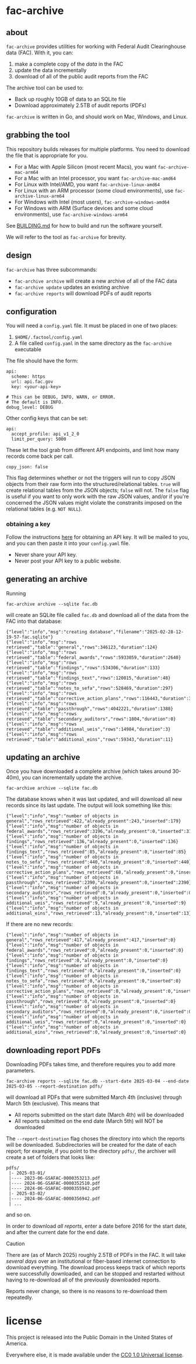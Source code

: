 # fac-archive


## about

`fac-archive` provides utilities for working with Federal Audit Clearinghouse data (FAC). With it, you can:

1. make a complete copy of the *data* in the FAC
2. update the data incrementally
3. download of all of the public audit reports from the FAC

The archive tool can be used to:

* Back up roughly 10GB of data to an SQLite file
* Download approximately 2.5TB of audit reports (PDFs)

`fac-archive` is written in Go, and should work on Mac, Windows, and Linux.

## grabbing the tool

This repository builds releases for multiple platforms. You need to download the file that is appropriate for you.

* For a Mac with Apple Silicon (most recent Macs), you want `fac-archive-mac-arm64`
* For a Mac with an Intel processor, you want `fac-archive-mac-amd64`
* For Linux with Intel/AMD, you want `fac-archive-linux-amd64`
* For Linux with an ARM processor (some cloud environments), use `fac-archive-linux-arm64`
* For Windows with Intel (most users), `fac-archive-windows-amd64`
* For Windows with ARM (Surface devices and some cloud environments), use `fac-archive-windows-arm64`

See [BUILDING.md](BUILDING.md) for how to build and run the software yourself. 

We will refer to the tool as `fac-archive` for brevity.

## design

`fac-archive` has three subcommands:

* `fac-archive archive` will create a new archive of all of the FAC data 
* `fac-archive update` updates an existing archive
* `fac-archive reports` will download PDFs of audit reports

## configuration

You will need a `config.yaml` file. It must be placed in one of two places:

1. `$HOME/.factool/config.yaml`
2. A file called `config.yaml` in the same directory as the `fac-archive` executable

The file should have the form:

```
api:
  scheme: https
  url: api.fac.gov
  key: <your-api-key>
  
# This can be DEBUG, INFO, WARN, or ERROR.
# The default is INFO.
debug_level: DEBUG
```

Other config keys that can be set:

```
api:
  accept_profile: api_v1_2_0
  limit_per_query: 5000
```

These let the tool grab from different API endpoints, and limit how many records come back per call.

```
copy_json: false
```

This flag determines whether or not the triggers will run to copy JSON objects from their raw form into the structured/relational tables. `true` will create relational tables from the JSON objects; `false` will not. The `false` flag is useful if you want to only work with the raw JSON values, and/or if you're concerned the JSON values might violate the constranits imposed on the relational tables (e.g. `NOT NULL`).

### obtaining a key

Follow the instructions [here](https://www.fac.gov/api/) for obtaining an API key. It will be mailed to you, and you can then paste it into your `config.yaml` file. 

* Never share your API key.
* Never post your API key to a public website.

## generating an archive

Running

```
fac-archive archive --sqlite fac.db
```

will create an SQLite file called `fac.db` and download all of the data from the FAC into that database:

```
{"level":"info","msg":"creating database","filename":"2025-02-28-12-19-57-fac.sqlite"}
{"level":"info","msg":"rows retrieved","table":"general","rows":346123,"duration":124}
{"level":"info","msg":"rows retrieved","table":"federal_awards","rows":5933059,"duration":2640}
{"level":"info","msg":"rows retrieved","table":"findings","rows":534306,"duration":133}
{"level":"info","msg":"rows retrieved","table":"findings_text","rows":120015,"duration":48}
{"level":"info","msg":"rows retrieved","table":"notes_to_sefa","rows":528469,"duration":297}
{"level":"info","msg":"rows retrieved","table":"corrective_action_plans","rows":116443,"duration":35}
{"level":"info","msg":"rows retrieved","table":"passthrough","rows":4042221,"duration":1388}
{"level":"info","msg":"rows retrieved","table":"secondary_auditors","rows":1804,"duration":0}
{"level":"info","msg":"rows retrieved","table":"additional_ueis","rows":14984,"duration":3}
{"level":"info","msg":"rows retrieved","table":"additional_eins","rows":59343,"duration":11}
```

## updating an archive

Once you have downloaded a complete archive (which takes around 30-40m), you can incrementally update the archive. 

```
fac-archive archive --sqlite fac.db
```

The database knows when it was last updated, and will download all new records since its last update. The output will look something like this:

```
{"level":"info","msg":"number of objects in general","rows_retrieved":422,"already_present":243,"inserted":179}
{"level":"info","msg":"number of objects in federal_awards","rows_retrieved":3196,"already_present":0,"inserted":3196}
{"level":"info","msg":"number of objects in findings","rows_retrieved":136,"already_present":0,"inserted":136}
{"level":"info","msg":"number of objects in findings_text","rows_retrieved":85,"already_present":0,"inserted":85}
{"level":"info","msg":"number of objects in notes_to_sefa","rows_retrieved":440,"already_present":0,"inserted":440}
{"level":"info","msg":"number of objects in corrective_action_plans","rows_retrieved":68,"already_present":0,"inserted":68}
{"level":"info","msg":"number of objects in passthrough","rows_retrieved":2390,"already_present":0,"inserted":2390}
{"level":"info","msg":"number of objects in secondary_auditors","rows_retrieved":0,"already_present":0,"inserted":0}
{"level":"info","msg":"number of objects in additional_ueis","rows_retrieved":9,"already_present":0,"inserted":9}
{"level":"info","msg":"number of objects in additional_eins","rows_retrieved":13,"already_present":0,"inserted":13}
```

If there are no new records:

```
{"level":"info","msg":"number of objects in general","rows_retrieved":417,"already_present":417,"inserted":0}
{"level":"info","msg":"number of objects in federal_awards","rows_retrieved":0,"already_present":0,"inserted":0}
{"level":"info","msg":"number of objects in findings","rows_retrieved":0,"already_present":0,"inserted":0}
{"level":"info","msg":"number of objects in findings_text","rows_retrieved":0,"already_present":0,"inserted":0}
{"level":"info","msg":"number of objects in notes_to_sefa","rows_retrieved":0,"already_present":0,"inserted":0}
{"level":"info","msg":"number of objects in corrective_action_plans","rows_retrieved":0,"already_present":0,"inserted":0}
{"level":"info","msg":"number of objects in passthrough","rows_retrieved":0,"already_present":0,"inserted":0}
{"level":"info","msg":"number of objects in secondary_auditors","rows_retrieved":0,"already_present":0,"inserted":0}
{"level":"info","msg":"number of objects in additional_ueis","rows_retrieved":0,"already_present":0,"inserted":0}
{"level":"info","msg":"number of objects in additional_eins","rows_retrieved":0,"already_present":0,"inserted":0}
```

## downloading report PDFs

Downloading PDFs takes time, and therefore requires you to add more parameters.

```
fac-archive reports --sqlite fac.db --start-date 2025-03-04 --end-date 2025-03-05 --report-destination pdfs/
```

will download all PDFs that were submitted March 4th (inclusive) through March 5th (exclusive). This means that 

* All reports submitted on the start date (March 4th) will be downloaded
* All reports submitted on the end date (March 5th) will NOT be downloaded

The `--report-destination` flag choses the directory into which the reports will be downloaded. Subdirectories will be created for the date of each report; for example, if you point to the directory `pdfs/`, the archiver will create a set of folders that looks like:

```
pdfs/
 |- 2025-03-01/
 |---- 2023-06-GSAFAC-0000353213.pdf 
 |---- 2024-06-GSAFAC-0000352510.pdf 
 |---- 2024-06-GSAFAC-0000355942.pdf
 |- 2025-03-02/
 |---- 2024-06-GSAFAC-0000356942.pdf
 | ...
```

and so on.

In order to download *all reports*, enter a date before 2016 for the start date, and after the current date for the end date.

> [!CAUTION]
> There are (as of March 2025) roughly 2.5TB of PDFs in the FAC. It will take *several days* over an institutional or fiber-based internet connection to download everything. The download process keeps track of which reports were successfully downloaded, and can be stopped and restarted without having to re-download all of the previously downloaded reports.

Reports never change, so there is no reasons to re-download them repeatedly.

# license

This project is released into the Public Domain in the United States of America.

Everywhere else, it is made available under the [CC0 1.0 Universal license](https://creativecommons.org/publicdomain/zero/1.0/legalcode
).


